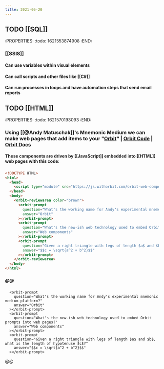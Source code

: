 ```yaml
---
title: 2021-05-20
---
```


## TODO [[SQL]]
:PROPERTIES:
:todo: 1621553874908
:END:
### [[SSIS]]
#### Can use variables within visual elements
#### Can call scripts and other files like [[C#]]
#### Can run processes in loops and have automation steps that send email reports
## TODO [[HTML]]
:PROPERTIES:
:todo: 1621570193093
:END:
### Using [[@Andy Matuschak]]'s Mnemonic Medium we can make web pages that add items to your "[Orbit](https://withorbit.com/)" | [Orbit Code](https://github.com/andymatuschak/orbit) | [Orbit Docs](https://docs.withorbit.com/)
#### These components are driven by [[JavaScript]] embedded into [[HTML]] web pages with this code:
#####
```html
<!DOCTYPE HTML>
<html>
  <head>
    <script type="module" src="https://js.withorbit.com/orbit-web-component.js"></script>
  </head>
  <body>
    <orbit-reviewarea color="brown">
      <orbit-prompt
        question="What's the working name for Andy's experimental mnemonic medium platform?"
        answer="Orbit"
      ></orbit-prompt>
      <orbit-prompt
        question="What's the new-ish web technology used to embed Orbit prompts into web pages?"
        answer="Web components"
      ></orbit-prompt>
      <orbit-prompt
        question="Given a right triangle with legs of length $a$ and $b$, what is the length of hypotenuse $c$?"
        answer="$$c = \sqrt{a^2 + b^2}$$"
      ></orbit-prompt>
    </orbit-reviewarea>
  </body>
</html>
```
#####
##### @@<orbit-reviewarea color="brown">
      <orbit-prompt
        question="What's the working name for Andy's experimental mnemonic medium platform?"
        answer="Orbit"
      ></orbit-prompt>
      <orbit-prompt
        question="What's the new-ish web technology used to embed Orbit prompts into web pages?"
        answer="Web components"
      ></orbit-prompt>
      <orbit-prompt
        question="Given a right triangle with legs of length $a$ and $b$, what is the length of hypotenuse $c$?"
        answer="$$c = \sqrt{a^2 + b^2}$$"
      ></orbit-prompt>
</orbit-reviewarea>@@
#####
